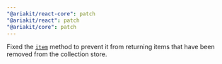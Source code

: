 ```yaml
---
"@ariakit/react-core": patch
"@ariakit/react": patch
"@ariakit/core": patch
---
```


Fixed the [`item`](https://ariakit.org/reference/use-collection-store#item) method to prevent it from returning items that have been removed from the collection store.
